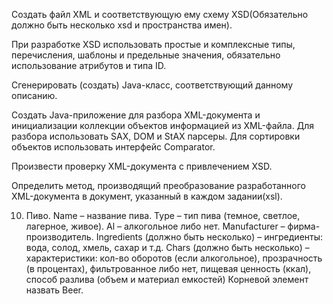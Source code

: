 Создать файл XML и соответствующую ему схему XSD(Обязательно должно быть несколько xsd и пространства имен). 

При разработке XSD использовать простые и комплексные типы, перечисления, шаблоны и предельные значения, обязательно использование атрибутов и типа ID.

Сгенерировать (создать) Java-класс, соответствующий данному описанию. 

Создать Java-приложение для разбора XML-документа и инициализации коллекции объектов информацией из XML-файла. Для разбора использовать SAX, DOM и StAX парсеры. Для сортировки объектов использовать интерфейс Comparator.

Произвести проверку XML-документа с привлечением XSD. 

Определить метод, производящий преобразование разработанного XML-документа в документ, указанный в каждом задании(xsl).

10. Пиво.
Name – название пива.
Type – тип пива (темное, светлое, лагерное, живое).
Al – алкогольное либо нет.
Manufacturer – фирма-производитель.
Ingredients (должно быть несколько) – ингредиенты: вода, солод, хмель, сахар и т.д.
Chars (должно быть несколько) – характеристики: кол-во оборотов (если алкогольное), прозрачность (в процентах), фильтрованное либо нет, пищевая ценность (ккал), способ разлива (объем и материал емкостей)
Корневой элемент назвать Beer.
